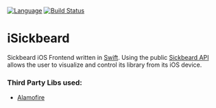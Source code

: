 [![Language](https://camo.githubusercontent.com/66900d5f8f62882365cc708b64e6280307f1aa63/68747470733a2f2f696d672e736869656c64732e696f2f62616467652f4c616e67756167652d53776966742d627269676874677265656e2e7376673f7374796c653d666c6174)](#)
[![Build Status](https://travis-ci.org/crsantos/iSickbeard.svg)](https://travis-ci.org/crsantos/iSickbeard)

# iSickbeard

Sickbeard iOS Frontend written in [Swift](https://developer.apple.com/swift/).
Using the public [Sickbeard API](http://sickbeard.com/api/) allows the user to visualize and control its library from its iOS device.

### Third Party Libs used:

* [Alamofire](https://github.com/Alamofire/Alamofire)

